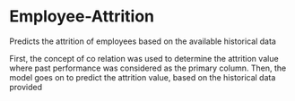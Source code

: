 # Employee-Attrition
Predicts the attrition of employees based on the available historical data

First, the concept of co relation was used to determine the attrition value where past performance was considered as the primary column.
Then, the model goes on to predict the attrition value, based on the historical data provided
